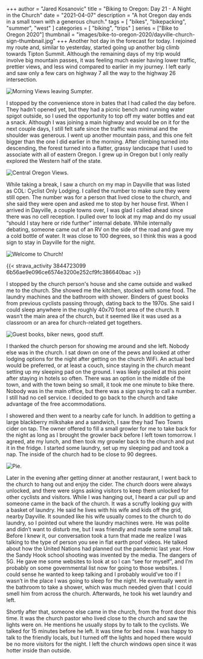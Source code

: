 +++
author = "Jared Kosanovic"
title = "Biking to Oregon: Day 21 - A Night in the Church"
date = "2021-04-07"
description = "A hot Oregon day ends in a small town with a generous church."
tags = [
    "bikes",
    "bikepacking",
    "summer",
    "west"
]
categories = [
    "biking",
    "trips"
]
series = ["Bike to Oregon 2020"]
thumbnail = "images/bike-to-oregon-2020/dayville-church-sign-thumbnail.jpg"
+++
Another hot day in the forecast for today.
I rejoined my route and, similar to yesterday, started going up another big climb towards Tipton Summit.
Although the remaining days of my trip would involve big mountain passes, it was feeling much easier having lower traffic, prettier views, and less wind compared to earlier in my journey.
I left early and saw only a few cars on highway 7 all the way to the highway 26 intersection.

![Morning Views leaving Sumpter.](/images/bike-to-oregon-2020/morning-out-of-sumpter.jpg)

I stopped by the convenience store in bates that I had called the day before.
They hadn’t opened yet, but they had a picnic bench and running water spigot outside, so I used the opportunity to top off my water bottles and eat a snack.
Although I was joining a main highway and would be on it for the next couple days, I still felt safe since the traffic was minimal and the shoulder was generous.
I went up another mountain pass, and this one felt bigger than the one I did earlier in the morning.
After climbing turned into descending, the forest turned into a flatter, grassy landscape that I used to associate with all of eastern Oregon.
I grew up in Oregon but I only really explored the Western half of the state.

![Central Oregon Views.](/images/bike-to-oregon-2020/central-oregon-view.jpg)

While taking a break, I saw a church on my map in Dayville that was listed as COL: Cyclist Only Lodging.
I called the number to make sure they were still open.
The number was for a person that lived close to the church, and she said they were open and asked me to stop by her house first.
When I arrived in Dayville, a couple towns over, I was glad I called ahead since there was no cell reception.
I pulled over to look at my map and do my usual “should I stay here or ride further” internal debate.
While internally debating, someone came out of an RV on the side of the road and gave my a cold bottle of water.
It was close to 100 degrees, so I think this was a good sign to stay in Dayville for the night.

![Welcome to Church!](/images/bike-to-oregon-2020/dayville-church-sign.jpg)

{{< strava_activity 3844723099 6b56ae9e096ce6574e3200e252cf9fc386640bac >}}

I stopped by the church person's house and she came outside and walked me to the church.
She showed me the kitchen, stocked with some food.
The laundry machines and the bathroom with shower.
Binders of guest books from previous cyclists passing through, dating back to the 1970s.
She said I could sleep anywhere in the roughly 40x70 foot area of the church.
It wasn’t the main area of the church, but it seemed like it was used as a classroom or an area for church-related get togethers.

![Guest books, biker news, good stuff.](/images/bike-to-oregon-2020/dayville-church-wall.jpg)

I thanked the church person for showing me around and she left.
Nobody else was in the church.
I sat down on one of the pews and looked at other lodging options for the night after getting on the church WiFi.
An actual bed would be preferred, or at least a couch, since staying in the church meant setting up my sleeping pad on the ground.
I was likely spoiled at this point after staying in hotels so often.
There was an option in the middle of the town, and with the town being so small, it took me one minute to bike there.
Nobody was in the main office, but there was a sign saying to call a number.
I still had no cell service.
I decided to go back to the church and take advantage of the free accommodations.

I showered and then went to a nearby cafe for lunch.
In addition to getting a large blackberry milkshake and a sandwich, I saw they had Two Towns cider on tap.
The owner offered to fill a small growler for me to take back for the night as long as I brought the growler back before I left town tomorrow.
I agreed, ate my lunch, and then took my growler back to the church and put it in the fridge.
I started some laundry, set up my sleeping pad and took a nap.
The inside of the church had to be close to 90 degrees.

![Pie.](/images/bike-to-oregon-2020/dayville-pie.jpg)

Later in the evening after getting dinner at another restaurant, I went back to the church to hang out and enjoy the cider.
The church doors were always unlocked, and there were signs asking visitors to keep them unlocked for other cyclists and visitors.
While I was hanging out, I heard a car pull up and someone came in the back of the church.
It was a scruffy looking guy with a basket of laundry.
He said he lives with his wife and kids off the grid, nearby Dayville.
It sounded like his wife usually comes to the church to do laundry, so I pointed out where the laundry machines were.
He was polite and didn’t want to disturb me, but I was friendly and made some small talk.
Before I knew it, our conversation took a turn that made me realize I was talking to the type of person you see in flat earth proof videos.
He talked about how the United Nations had planned out the pandemic last year.
How the Sandy Hook school shooting was invented by the media.
The dangers of 5G.
He gave me some websites to look at so I can “see for myself”, and I’m probably on some governmental list now for going to those websites.
I could sense he wanted to keep talking and I probably would’ve too if I wasn’t in the place I was going to sleep for the night.
He eventually went in the bathroom to take a shower, which was much needed given that I could smell him from across the church.
Afterwards, he took his wet laundry and left.

Shortly after that, someone else came in the church, from the front door this time.
It was the church pastor who lived close to the church and saw the lights were on.
He mentions he usually stops by to talk to the cyclists.
We talked for 15 minutes before he left.
It was time for bed now.
I was happy to talk to the friendly locals, but I turned off the lights and hoped there would be no more visitors for the night.
I left the church windows open since it was hotter inside than outside.